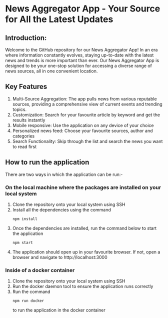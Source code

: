 # News Aggregator App - Your Source for All the Latest Updates

## Introduction:
Welcome to the GitHub repository for our News Aggregator App! In an era where information constantly evolves, staying up-to-date with the latest news and trends is more important than ever. Our News Aggregator App is designed to be your one-stop solution for accessing a diverse range of news sources, all in one convenient location.

## Key Features
1. Multi-Source Aggregation: The app pulls news from various reputable sources, providing a comprehensive view of current events and trending topics.
2. Customization: Search for your favourite article by keyword and get the results instantly
3. Mobile responsive: Use the application on any device of your choice
4. Personalized news feed: Choose your favourite sources, author and categories
5. Search Functionality: Skip through the list and search the news you want to read first

## How to run the application
There are two ways in which the application can be run:-

### On the local machine where the packages are installed on your local system
1. Clone the repository onto your local system using SSH
2. Install all the dependencies using the command
   ````
   npm install
   ````
3. Once the dependencies are installed, run the command below to start the application
   ````
   npm start
   ````
4. The application should open up in your favourite browser. If not, open a browser and navigate to http://localhost:3000

### Inside of a docker container
1. Clone the repository onto your local system using SSH
2. Run the docker daemon tool to ensure the application runs correctly
3. Run the command
   ```
   npm run docker
   ```
   to run the application in the docker container

